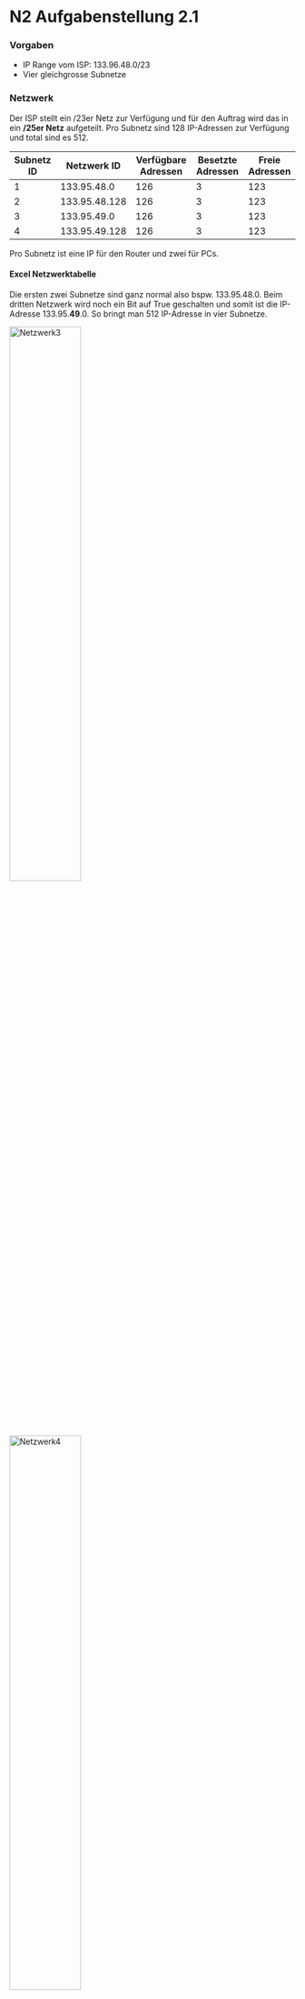 # N2 Aufgabenstellung 2.1

### Vorgaben
- IP Range vom ISP: 133.96.48.0/23
- Vier gleichgrosse Subnetze


### Netzwerk
Der ISP stellt ein /23er Netz zur Verfügung und für den Auftrag wird das in ein **/25er Netz** aufgeteilt. Pro Subnetz sind 128 IP-Adressen zur Verfügung und total sind es 512.  

| Subnetz ID | Netzwerk ID   | Verfügbare Adressen | Besetzte Adressen | Freie Adressen |
| ---------- | ------------- | ------------------- | ----------------- | -------------- |
| 1          | 133.95.48.0   | 126                 | 3                 | 123            |
| 2          | 133.95.48.128 | 126                 | 3                 | 123            |
| 3          | 133.95.49.0   | 126                 | 3                 | 123            |
| 4          | 133.95.49.128 | 126                 | 3                 | 123            |

Pro Subnetz ist eine IP für den Router und zwei für PCs. 

#### Excel Netzwerktabelle

Die ersten zwei Subnetze sind ganz normal also bspw. 133.95.48.0. Beim dritten Netzwerk wird noch ein Bit auf True geschalten und somit ist die IP-Adresse 133.95.**49**.0. So bringt man 512 IP-Adresse in vier Subnetze. 

<img width=50% height=50% alt="Netzwerk3" src="https://github.com/user-attachments/assets/83406787-6319-4450-8afb-2b5a8a371476">



<img width=50% height=50% alt="Netzwerk4" src="https://github.com/user-attachments/assets/2c074b9d-46ae-41e2-93eb-d6c78273bf27">

#### IP-Vergebung PCs

| ID  | Name    | IP-Adresse   | CIDR |
| --- | ------- | ------------ | ---- |
| 1   | PC-8050 | 133.95.48.50 | 25   |
| 2   | PC-8080 | 133.95.48.80 | 25   |
| 3   | PC-8130 | 133.95.48.30 | 25   |
| 4   | PC-8140 | 133.95.48.40 | 25   |
| 5   | PC-9050 | 133.95.49.50 | 25   |
| 6   | PC-9080 | 133.95.49.80 | 25   |
| 7   | PC-9130 | 133.95.49.30 | 25   |
| 8   | PC-9140 | 133.95.49.40 | 25   |

### PCs

Ich habe die PCs sauber konfiguriert, sodass sie die IP-Adresse im Namen nehmen konnten. 

<img width=50% height=50% alt="PCconfig" src="https://github.com/user-attachments/assets/5daab414-d07a-4c28-8c7e-549d04508bac">

Hier ist ein Beispiel mit PC-8050 also der IP-Adresse 133.95.48.**50**. 

<img width=50% height=50% alt="PCconfig2" src="https://github.com/user-attachments/assets/20240b69-7c17-4e49-9bae-5139a7f6a85a">

Bei den PCs musste ich nur die **IP-Adresse, Subnetzmaske und den Gateway** bestimmen. 

### Testing
Zum testen des Netzwerks erstelle ich ein PDU, dass von PC-8050 zu PC-9140 gehen sollte. 

<img width=50% height=50% alt="Testing1" src="https://github.com/user-attachments/assets/8c317315-ed9f-40ce-9df8-9de55aa233a9">

<img width=50% height=50% alt="Testing2" src="https://github.com/user-attachments/assets/859b6b28-2c24-4d9e-bf19-a2642ac8e0e6">

<img width=50% height=50% alt="Testing3" src="https://github.com/user-attachments/assets/adf33cfb-25d9-4c67-9592-96066c8d6aff">

Man sieht, dass das Paket erfolgreich das Ziel erreicht und dann zurück versendet wird. Somit gelang mir dieser Auftrag. 

### Fragen 
- Wie viele freie IP-Adressen gibt es in der Abteilung **Einkauf**
- Ist ein mögliches Wachstum der Firma berücksichtigt?
- Ist das Netzwerk-Design sinnvoll?
- Gibt es Verbesserungsvorschläge bzgl. Netzwerk-Design?
- Welche zusätzlichen Informationen wären nützlich, um für dieses Netzwerk-Design einen Optimierungsvorschlag auszuarbeiten?

### Antworten
- In der Abteilung Einkauf gibt es 123 freie IP-Adressen
- Ja ist es, denn es sind genügend IP-Adressen verfügbar. 
- Ja ist es. Verschiedene Subnetze für Abteilungen zu haben ist übersichtlich. 
- Momentan gibt es einen Single Point of Failure und zwar der Router. Man könnte einen Backup Router mit einem anderen Anbieter an das Netzwerk schliessen. 
- Wie viele Mitarbeiter pro Jahr etwa dazukommen. 
